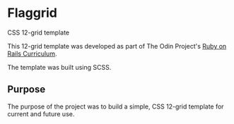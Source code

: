 # Flaggrid

CSS 12-grid template

This 12-grid template was developed as part of The Odin Project's [Ruby on Rails Curriculum](http://www.theodinproject.com).

The template was built using SCSS.

## Purpose

The purpose of the project was to build a simple, CSS 12-grid template for current and future use.
